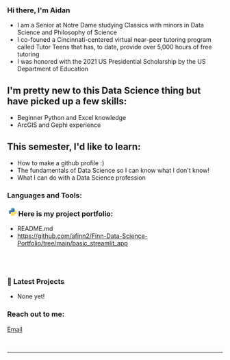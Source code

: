 ### Hi there, I'm Aidan
- I am a Senior at Notre Dame studying Classics with minors in Data Science and Philosophy of Science
- I co-founed a Cincinnati-centered virtual near-peer tutoring program called Tutor Teens that has, to date, provide over 5,000 hours of free tutoring
- I was honored with the 2021 US Presidential Scholarship by the US Department of Education

## I'm pretty new to this Data Science thing but have picked up a few skills:

- Beginner Python and Excel knowledge
- ArcGIS and Gephi experience

## This semester, I'd like to learn:
- How to make a github profile :)
- The fundamentals of Data Science so I can know what I don't know!
- What I can do with a Data Science profession

### Languages and Tools:

<img align="left" alt="Python" width="26px" src="https://raw.githubusercontent.com/github/explore/80688e429a7d4ef2fca1e82350fe8e3517d3494d/topics/python/python.png" />

### Here is my project portfolio:
- README.md
- https://github.com/afinn2/Finn-Data-Science-Portfolio/tree/main/basic_streamlit_app
  
<br />
<br />


### 📕 Latest Projects

<!-- BLOG-POST-LIST:START -->
- None yet!
<!-- BLOG-POST-LIST:END -->

### Reach out to me:

[Email](mailto:afinn2@nd.edu)


<br />

---

[website]: https://afinn2.github.io/
